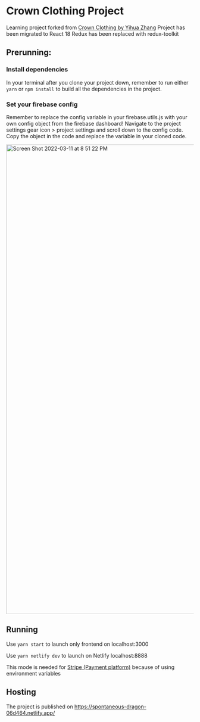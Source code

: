 # Crown Clothing Project

Learning project forked from [Crown Clothing by Yihua Zhang](https://github.com/ZhangMYihua/crwn-clothing-v2)
Project has been migrated to React 18
Redux has been replaced with redux-toolkit

## Prerunning:

### Install dependencies

In your terminal after you clone your project down, remember to run either `yarn` or `npm install` to build all the dependencies in the project.

### Set your firebase config

Remember to replace the config variable in your firebase.utils.js with your own config object from the firebase dashboard! Navigate to the project settings gear icon > project settings and scroll down to the config code. Copy the object in the code and replace the variable in your cloned code.

<img width="1261" alt="Screen Shot 2022-03-11 at 8 51 22 PM" src="https://user-images.githubusercontent.com/10578605/157999158-10e921cc-9ee5-46f6-a0c5-1ae5686f54f3.png">

## Running

Use `yarn start` to launch only frontend on localhost:3000

Use `yarn netlify dev` to launch on Netlify localhost:8888

This mode is needed for [Stripe (Payment platform)](https://stripe.com/) because of using environment variables

## Hosting

The project is published on https://spontaneous-dragon-06d464.netlify.app/
